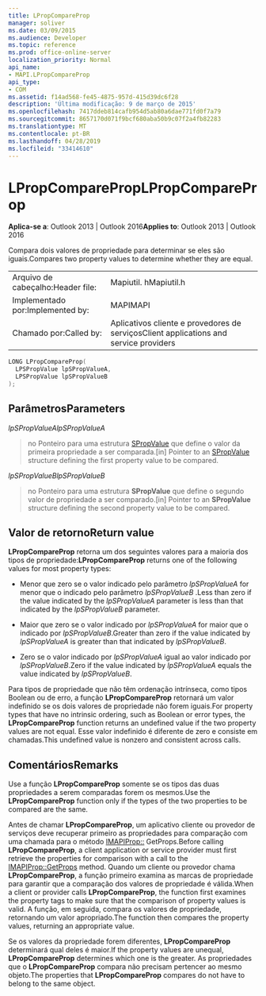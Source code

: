 ```yaml
---
title: LPropCompareProp
manager: soliver
ms.date: 03/09/2015
ms.audience: Developer
ms.topic: reference
ms.prod: office-online-server
localization_priority: Normal
api_name:
- MAPI.LPropCompareProp
api_type:
- COM
ms.assetid: f14ad568-fe45-4875-957d-415d39dc6f28
description: 'Última modificação: 9 de março de 2015'
ms.openlocfilehash: 7417ddeb814cafb954d5ab80a6dae771fd0f7a79
ms.sourcegitcommit: 8657170d071f9bcf680aba50b9c07f2a4fb82283
ms.translationtype: MT
ms.contentlocale: pt-BR
ms.lasthandoff: 04/28/2019
ms.locfileid: "33414610"
---
```

# <a name="lpropcompareprop"></a><span data-ttu-id="78f0f-103">LPropCompareProp</span><span class="sxs-lookup"><span data-stu-id="78f0f-103">LPropCompareProp</span></span>

  
  
<span data-ttu-id="78f0f-104">**Aplica-se a**: Outlook 2013 | Outlook 2016</span><span class="sxs-lookup"><span data-stu-id="78f0f-104">**Applies to**: Outlook 2013 | Outlook 2016</span></span> 
  
<span data-ttu-id="78f0f-105">Compara dois valores de propriedade para determinar se eles são iguais.</span><span class="sxs-lookup"><span data-stu-id="78f0f-105">Compares two property values to determine whether they are equal.</span></span> 
  
|||
|:-----|:-----|
|<span data-ttu-id="78f0f-106">Arquivo de cabeçalho:</span><span class="sxs-lookup"><span data-stu-id="78f0f-106">Header file:</span></span>  <br/> |<span data-ttu-id="78f0f-107">Mapiutil. h</span><span class="sxs-lookup"><span data-stu-id="78f0f-107">Mapiutil.h</span></span>  <br/> |
|<span data-ttu-id="78f0f-108">Implementado por:</span><span class="sxs-lookup"><span data-stu-id="78f0f-108">Implemented by:</span></span>  <br/> |<span data-ttu-id="78f0f-109">MAPI</span><span class="sxs-lookup"><span data-stu-id="78f0f-109">MAPI</span></span>  <br/> |
|<span data-ttu-id="78f0f-110">Chamado por:</span><span class="sxs-lookup"><span data-stu-id="78f0f-110">Called by:</span></span>  <br/> |<span data-ttu-id="78f0f-111">Aplicativos cliente e provedores de serviços</span><span class="sxs-lookup"><span data-stu-id="78f0f-111">Client applications and service providers</span></span>  <br/> |
   
```cpp
LONG LPropCompareProp(
  LPSPropValue lpSPropValueA,
  LPSPropValue lpSPropValueB
);
```

## <a name="parameters"></a><span data-ttu-id="78f0f-112">Parâmetros</span><span class="sxs-lookup"><span data-stu-id="78f0f-112">Parameters</span></span>

 <span data-ttu-id="78f0f-113">_lpSPropValueA_</span><span class="sxs-lookup"><span data-stu-id="78f0f-113">_lpSPropValueA_</span></span>
  
> <span data-ttu-id="78f0f-114">no Ponteiro para uma estrutura [SPropValue](spropvalue.md) que define o valor da primeira propriedade a ser comparada.</span><span class="sxs-lookup"><span data-stu-id="78f0f-114">[in] Pointer to an [SPropValue](spropvalue.md) structure defining the first property value to be compared.</span></span> 
    
 <span data-ttu-id="78f0f-115">_lpSPropValueB_</span><span class="sxs-lookup"><span data-stu-id="78f0f-115">_lpSPropValueB_</span></span>
  
> <span data-ttu-id="78f0f-116">no Ponteiro para uma estrutura **SPropValue** que define o segundo valor de propriedade a ser comparado.</span><span class="sxs-lookup"><span data-stu-id="78f0f-116">[in] Pointer to an **SPropValue** structure defining the second property value to be compared.</span></span> 
    
## <a name="return-value"></a><span data-ttu-id="78f0f-117">Valor de retorno</span><span class="sxs-lookup"><span data-stu-id="78f0f-117">Return value</span></span>

 <span data-ttu-id="78f0f-118">**LPropCompareProp** retorna um dos seguintes valores para a maioria dos tipos de propriedade:</span><span class="sxs-lookup"><span data-stu-id="78f0f-118">**LPropCompareProp** returns one of the following values for most property types:</span></span> 
  
- <span data-ttu-id="78f0f-119">Menor que zero se o valor indicado pelo parâmetro _lpSPropValueA_ for menor que o indicado pelo parâmetro _lpSPropValueB_ .</span><span class="sxs-lookup"><span data-stu-id="78f0f-119">Less than zero if the value indicated by the  _lpSPropValueA_ parameter is less than that indicated by the  _lpSPropValueB_ parameter.</span></span> 
    
- <span data-ttu-id="78f0f-120">Maior que zero se o valor indicado por _lpSPropValueA_ for maior que o indicado por _lpSPropValueB_.</span><span class="sxs-lookup"><span data-stu-id="78f0f-120">Greater than zero if the value indicated by  _lpSPropValueA_ is greater than that indicated by  _lpSPropValueB_.</span></span>
    
- <span data-ttu-id="78f0f-121">Zero se o valor indicado por _lpSPropValueA_ igual ao valor indicado por _lpSPropValueB_.</span><span class="sxs-lookup"><span data-stu-id="78f0f-121">Zero if the value indicated by  _lpSPropValueA_ equals the value indicated by  _lpSPropValueB_.</span></span> 
    
<span data-ttu-id="78f0f-122">Para tipos de propriedade que não têm ordenação intrínseca, como tipos Boolean ou de erro, a função **LPropCompareProp** retornará um valor indefinido se os dois valores de propriedade não forem iguais.</span><span class="sxs-lookup"><span data-stu-id="78f0f-122">For property types that have no intrinsic ordering, such as Boolean or error types, the **LPropCompareProp** function returns an undefined value if the two property values are not equal.</span></span> <span data-ttu-id="78f0f-123">Esse valor indefinido é diferente de zero e consiste em chamadas.</span><span class="sxs-lookup"><span data-stu-id="78f0f-123">This undefined value is nonzero and consistent across calls.</span></span> 
  
## <a name="remarks"></a><span data-ttu-id="78f0f-124">Comentários</span><span class="sxs-lookup"><span data-stu-id="78f0f-124">Remarks</span></span>

<span data-ttu-id="78f0f-125">Use a função **LPropCompareProp** somente se os tipos das duas propriedades a serem comparadas forem os mesmos.</span><span class="sxs-lookup"><span data-stu-id="78f0f-125">Use the **LPropCompareProp** function only if the types of the two properties to be compared are the same.</span></span> 
  
<span data-ttu-id="78f0f-126">Antes de chamar **LPropCompareProp**, um aplicativo cliente ou provedor de serviços deve recuperar primeiro as propriedades para comparação com uma chamada para o método [IMAPIProp::](imapiprop-getprops.md) GetProps.</span><span class="sxs-lookup"><span data-stu-id="78f0f-126">Before calling **LPropCompareProp**, a client application or service provider must first retrieve the properties for comparison with a call to the [IMAPIProp::GetProps](imapiprop-getprops.md) method.</span></span> <span data-ttu-id="78f0f-127">Quando um cliente ou provedor chama **LPropCompareProp**, a função primeiro examina as marcas de propriedade para garantir que a comparação dos valores de propriedade é válida.</span><span class="sxs-lookup"><span data-stu-id="78f0f-127">When a client or provider calls **LPropCompareProp**, the function first examines the property tags to make sure that the comparison of property values is valid.</span></span> <span data-ttu-id="78f0f-128">A função, em seguida, compara os valores de propriedade, retornando um valor apropriado.</span><span class="sxs-lookup"><span data-stu-id="78f0f-128">The function then compares the property values, returning an appropriate value.</span></span> 
  
<span data-ttu-id="78f0f-129">Se os valores da propriedade forem diferentes, **LPropCompareProp** determinará qual deles é maior.</span><span class="sxs-lookup"><span data-stu-id="78f0f-129">If the property values are unequal, **LPropCompareProp** determines which one is the greater.</span></span> <span data-ttu-id="78f0f-130">As propriedades que o **LPropCompareProp** compara não precisam pertencer ao mesmo objeto.</span><span class="sxs-lookup"><span data-stu-id="78f0f-130">The properties that **LPropCompareProp** compares do not have to belong to the same object.</span></span> 
  


